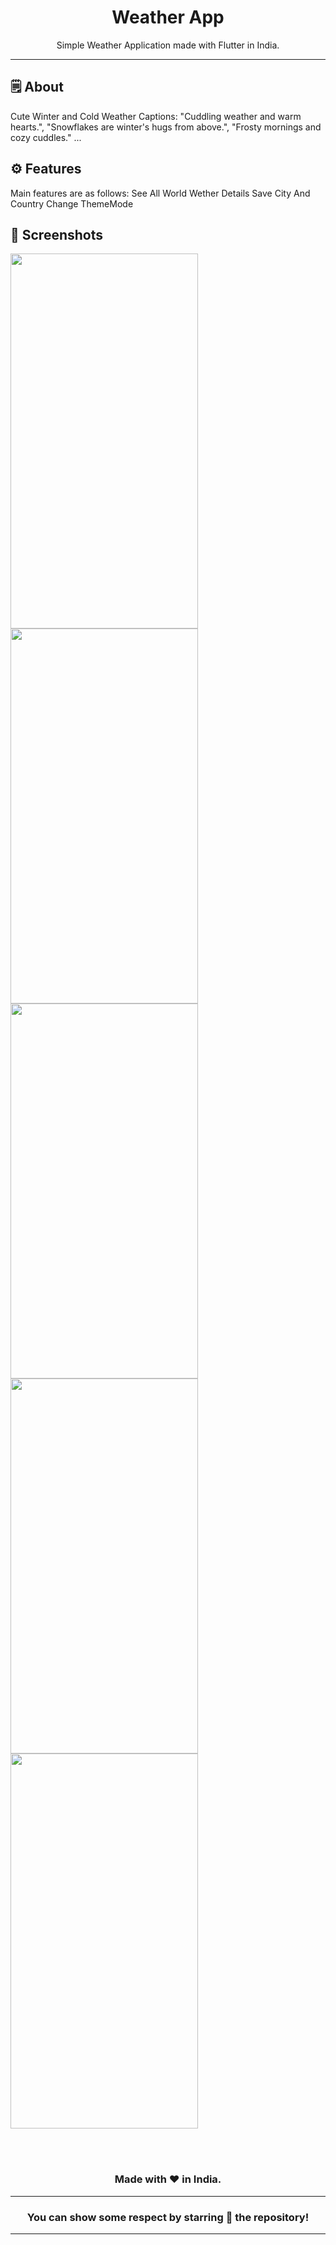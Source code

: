 <div align="center">

# **Weather App**
Simple Weather Application made with Flutter in India.

---

</div>

## 🗒 About

Cute Winter and Cold Weather Captions: 
"Cuddling weather and warm hearts.",
"Snowflakes are winter's hugs from above.",
"Frosty mornings and cozy cuddles." ...


## ⚙️ Features
Main features are as follows:
See All World Wether Details
Save City And Country
Change ThemeMode
## 📲 Screenshots

<img src ="https://github.com/Ajayp007/sky_scraper/assets/156168895/c726ea63-a7d5-41e1-8139-fbcb78536d31" height="600" width="300">
<img src ="https://github.com/Ajayp007/sky_scraper/assets/156168895/8fec03b5-ca0f-48bc-ac77-852e7d372260" height="600" width="300">
<img src ="https://github.com/Ajayp007/sky_scraper/assets/156168895/1482ede4-7972-4ad9-90d2-69482d4bc0c2" height="600" width="300">
<img src ="https://github.com/Ajayp007/sky_scraper/assets/156168895/2b078c69-452f-405d-ad47-a555df9e3b05" height="600" width="300">
<img src ="" height="600" width="300">


<br><br>


<div align="center">



  
### Made with ❤️ in India.
---
### You can show some respect by starring 🌟 the repository!
---
</div>
